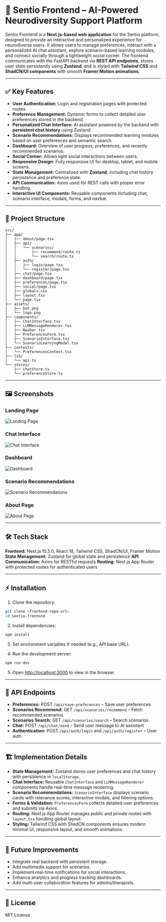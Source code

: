 
# 🌟 Sentio Frontend – AI-Powered Neurodiversity Support Platform

Sentio Frontend is a **Next.js-based web application** for the Sentio platform, designed to provide an interactive and personalized experience for neurodiverse users. It allows users to manage preferences, interact with a personalized AI chat assistant, explore scenario-based learning modules, and connect socially through a lightweight social corner. The frontend communicates with the FastAPI backend via **REST API endpoints**, stores user state persistently using **Zustand**, and is styled with **Tailwind CSS** and **ShadCN/UI components** with smooth **Framer Motion animations**.

---

## ✅ Key Features

* **User Authentication:** Login and registration pages with protected routes.
* **Preference Management:** Dynamic forms to collect detailed user preferences stored in the backend.
* **Personalized Chat Interface:** AI assistant powered by the backend with **persistent chat history** using Zustand.
* **Scenario Recommendations:** Displays recommended learning modules based on user preferences and semantic search.
* **Dashboard:** Overview of user progress, preferences, and recently recommended scenarios.
* **Social Corner:** Allows light social interactions between users.
* **Responsive Design:** Fully responsive UI for desktop, tablet, and mobile screens.
* **State Management:** Centralized with **Zustand**, including chat history persistence and preference state.
* **API Communication:** Axios used for REST calls with proper error handling.
* **Interactive UI Components:** Reusable components including chat, scenario interface, modals, forms, and navbar.

---

## 📂 Project Structure

```
src/
├── app/
│   ├── about/page.tsx
│   ├── api/
│   │   └── scenarios/
│   │       ├── recommend/route.ts
│   │       └── search/route.ts
│   ├── auth/
│   │   ├── login/page.tsx
│   │   └── register/page.tsx
│   ├── chat/page.tsx
│   ├── dashboard/page.tsx
│   ├── preferences/page.tsx
│   ├── social/page.tsx
│   ├── globals.css
│   ├── layout.tsx
│   └── page.tsx
├── assets/
│   ├── bot.png
│   └── logo.png
├── components/
│   ├── ChatInterface.tsx
│   ├── LLMMessageRenderer.tsx
│   ├── Navbar.tsx
│   ├── PreferencesForm.tsx
│   ├── ScenarioInterface.tsx
│   └── ScenarioLearningModal.tsx
├── contexts/
│   └── PreferencesContext.tsx
├── lib/
│   └── api.ts
└── stores/
    ├── chatStore.ts
    └── preferenceStore.ts
```

---

## 🖼 Screenshots

### Landing Page

![Landing Page](./screenshots/Landing.png)

### Chat Interface

![Chat Interface](./screenshots/Chat.png)

### Dashboard

![Dashboard](./screenshots/Dashboard.png)

### Scenario Recommendations

![Scenario Recommendations](./screenshots/Scenario.png)

### About Page

![About Page](./screenshots/About.png)

---

## 🛠 Tech Stack

**Frontend:** Next.js 15.5.0, React 18, Tailwind CSS, ShadCN/UI, Framer Motion
**State Management:** Zustand for global state and persistence
**API Communication:** Axios for RESTful requests
**Routing:** Next.js App Router with protected routes for authenticated users

---

## ⚡ Installation

1. Clone the repository:

```bash
git clone <frontend-repo-url>
cd sentio-frontend
```

2. Install dependencies:

```bash
npm install
```

3. Set environment variables if needed (e.g., API base URL).

4. Run the development server:

```bash
npm run dev
```

5. Open [http://localhost:3000](http://localhost:3000) to view in the browser.

---

## 🔗 API Endpoints

* **Preferences:** POST `/api/save-preferences` – Save user preferences
* **Scenarios Recommend:** GET `/api/scenarios/recommend` – Fetch recommended scenarios
* **Scenarios Search:** GET `/api/scenarios/search` – Search scenarios
* **Chat:** POST `/api/chat/send` – Send user message to AI assistant
* **Authentication:** POST `/api/auth/login` and `/api/auth/register` – User auth

---

## 🏗 Implementation Details

* **State Management:** Zustand stores user preferences and chat history with persistence in `localStorage`.
* **Chat Interface:** Reusable `ChatInterface` and `LLMMessageRenderer` components handle real-time message rendering.
* **Scenario Recommendations:** `ScenarioInterface` displays scenario cards with relevance scores, interactive modals, and filtering options.
* **Forms & Validation:** `PreferencesForm` collects detailed user preferences and submits via Axios.
* **Routing:** Next.js App Router manages public and private routes with `layout.tsx` handling global layout.
* **Styling:** Tailwind CSS with ShadCN components ensures modern minimal UI, responsive layout, and smooth animations.

---

## 🔮 Future Improvements

* Integrate real backend with persistent storage.
* Add multimedia support for scenarios.
* Implement real-time notifications for social interactions.
* Enhance analytics and progress tracking dashboards.
* Add multi-user collaboration features for admins/therapists.

---

## 📄 License

MIT License

